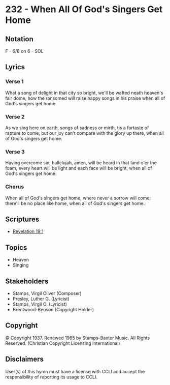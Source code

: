 # 232 - When All Of God's Singers Get Home

## Notation

F - 6/8 on 6 - SOL

## Lyrics

### Verse 1

What a song of delight in that city so bright, we'll be wafted neath heaven's fair dome, how the ransomed will raise happy songs in his praise when all of God's singers get home.

### Verse 2

As we sing here on earth, songs of sadness or mirth, tis a fortaste of rapture to come; but our joy can't compare with the glory up there, when all of God's singers get home.

### Verse 3

Having overcome sin, hallelujah, amen, will be heard in that land o'er the foam, every heart will be light and each face will be bright, when all of God's singers get home.

### Chorus

When all of God's singers get home, where never a sorrow will come; there'll be no place like home, when all of God's singers get home.


## Scriptures

- [Revelation 19:1](https://www.biblegateway.com/passage/?search=Revelation%2019%3A1)

## Topics

- Heaven
- Singing

## Stakeholders

- Stamps, Virgil Oliver (Composer)
- Presley, Luther G. (Lyricist)
- Stamps, Virgil O. (Lyricist)
- Brentwood-Benson (Copyright Holder)

## Copyright

© Copyright 1937. Renewed 1965 by Stamps-Baxter Music. All Rights Reserved.
(Christian Copyright Licensing International)

## Disclaimers

User(s) of this hymn must have a license with CCLI and accept the responsibility of reporting its usage to CCLI.

